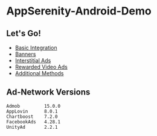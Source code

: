 # AppSerenity-Android-Demo

## Let's Go!

- [Basic Integration](https://github.com/andrii-bakulin/AppSerenity-Android-Demo/wiki/basic-integration)
- [Banners](https://github.com/andrii-bakulin/AppSerenity-Android-Demo/wiki/banners)
- [Interstitial Ads](https://github.com/andrii-bakulin/AppSerenity-Android-Demo/wiki/interstitial)
- [Rewarded Video Ads](https://github.com/andrii-bakulin/AppSerenity-Android-Demo/wiki/rewarded-video)
- [Additional Methods](https://github.com/andrii-bakulin/AppSerenity-Android-Demo/wiki/additional-methods)

## Ad-Network Versions

```
Admob         15.0.0
AppLovin      8.0.1
Chartboost    7.2.0
FacebookAds   4.28.1
UnityAd       2.2.1
```
